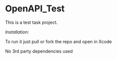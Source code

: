 # OpenAPI_Test

This is a test task project.

*Installation:*

To run it just pull or fork the repo and open in Xcode

No 3rd party dependencies used
